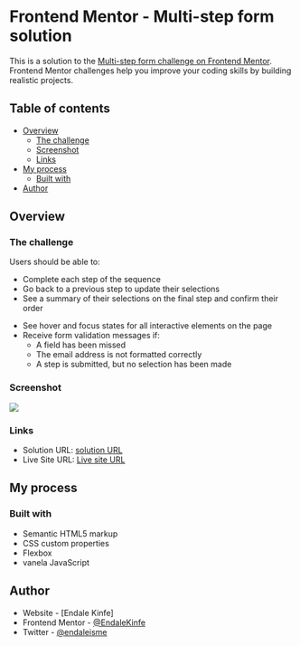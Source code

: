 # Frontend Mentor - Multi-step form solution

This is a solution to the [Multi-step form challenge on Frontend Mentor](https://www.frontendmentor.io/challenges/multistep-form-YVAnSdqQBJ). Frontend Mentor challenges help you improve your coding skills by building realistic projects.

## Table of contents

- [Overview](#overview)
  - [The challenge](#the-challenge)
  - [Screenshot](#screenshot)
  - [Links](#links)
- [My process](#my-process)
  - [Built with](#built-with)
- [Author](#author)

## Overview

### The challenge

Users should be able to:

- Complete each step of the sequence
- Go back to a previous step to update their selections
- See a summary of their selections on the final step and confirm their order
<!-- - View the optimal layout for the interface depending on their device's screen size -->
- See hover and focus states for all interactive elements on the page
- Receive form validation messages if:
  - A field has been missed
  - The email address is not formatted correctly
  - A step is submitted, but no selection has been made

### Screenshot

![](./screenshot.png)

### Links

- Solution URL: [solution URL](https://github.com/EndaleKinfe/multi-step-form-)
- Live Site URL: [Live site URL](https://endalekinfe.github.io/multi-step-form-/)

## My process

### Built with

- Semantic HTML5 markup
- CSS custom properties
- Flexbox
- vanela JavaScript

## Author

- Website - [Endale Kinfe]
- Frontend Mentor - [@EndaleKinfe](https://www.frontendmentor.io/profile/EndaleKinfe)
- Twitter - [@endaleisme](https://twitter.com/endaleisme)
